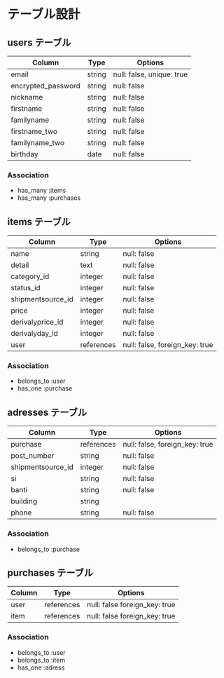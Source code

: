 # テーブル設計

## users テーブル

| Column             | Type   | Options                       |
| ------------------ | ------ | ----------------------------- |
| email              | string | null: false, unique: true     |
| encrypted_password | string | null: false                   |
| nickname           | string | null: false                   |
| firstname          | string | null: false                   |
| familyname         | string | null: false                   |
| firstname_two      | string | null: false                   |
| familyname_two     | string | null: false                   |
| birthday           | date   | null: false                   |

### Association

- has_many :items
- has_many :purchases

## items テーブル

| Column            | Type         | Options                        |
| ----------------- | ------------ | ------------------------------ |
| name              | string       | null: false                    |
| detail            | text         | null: false                    |
| category_id       | integer      | null: false                    |
| status_id         | integer      | null: false                    |
| shipmentsource_id | integer      | null: false                    |
| price             | integer      | null: false                    |
| derivalyprice_id  | integer      | null: false                    |
| derivalyday_id    | integer      | null: false                    |
| user              |references    | null: false, foreign_key: true |


### Association

- belongs_to :user
- has_one :purchase

## adresses テーブル

| Column              | Type       | Options                        |
| ------------------- | ---------- | ------------------------------ |
| purchase            | references | null: false, foreign_key: true |
| post_number         | string     | null: false                    |
| shipmentsource_id   | integer    | null: false                    |
| si                  | string     | null: false                    |
| banti               | string     | null: false                    |
| building            | string     |                                |
| phone               | string     | null: false                    |


### Association

- belongs_to :purchase

## purchases テーブル

| Column  | Type       | Options                        |
| ------- | ---------- | ------------------------------ |
| user    | references | null: false  foreign_key: true |
| item    | references | null: false  foreign_key: true |

### Association

- belongs_to :user
- belongs_to :item
- has_one :adress
